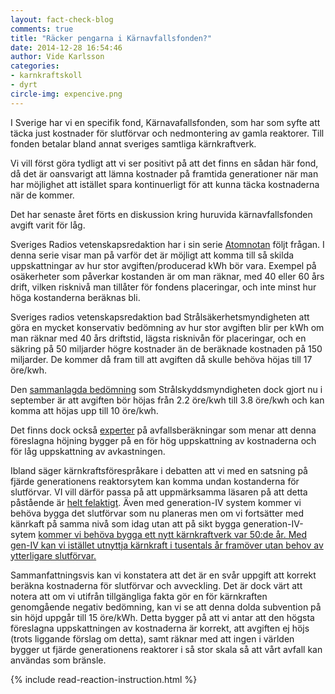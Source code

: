 ```yaml
---
layout: fact-check-blog
comments: true
title: "Räcker pengarna i Kärnavfallsfonden?"
date: 2014-12-28 16:54:46
author: Vide Karlsson
categories:
- karnkraftskoll
- dyrt
circle-img: expencive.png
---
```

<p>I Sverige har vi en specifik fond, Kärnavafallsfonden, som har som syfte att täcka just kostnader för slutförvar och nedmontering av gamla reaktorer. Till fonden betalar bland annat sveriges samtliga kärnkraftverk.</p>
<p>Vi vill först göra tydligt att vi ser positivt på att det finns en sådan här fond, då det är oansvarigt att lämna kostnader på framtida generationer när man har möjlighet att istället spara kontinuerligt för att kunna täcka kostnaderna när de kommer.</p>
<p>Det har senaste året förts en diskussion kring huruvida kärnavfallsfonden avgift varit för låg.</p>
<p>Sveriges Radios vetenskapsredaktion har i sin serie <a href="http://sverigesradio.se/sida/gruppsida.aspx?programid=406&grupp=19056" target="_blank">Atomnotan</a> följt frågan. I denna serie visar man på varför det är möjligt att komma till så skilda uppskattningar av hur stor avgiften/producerad kWh bör vara. Exempel på osäkerheter som påverkar kostanden är om man räknar, med 40 eller 60 års drift, vilken risknivå man tillåter för fondens placeringar, och inte minst hur höga kostanderna beräknas bli.</p>
<p>Sveriges radios vetenskapsredaktion bad Strålsäkerhetsmyndigheten att göra en mycket konservativ bedömning av hur stor avgiften blir per kWh om man räknar med 40 års driftstid, lägsta risknivån för placeringar, och en säkring på 50 miljarder högre kostnader än de beräknade kostnaden på 150 miljarder. De kommer då fram till att avgiften då skulle behöva höjas till 17 öre/kwh.</p>
<p>Den <a href="http://www.stralsakerhetsmyndigheten.se/Om-myndigheten/Aktuellt/Nyheter/Remisstid-slut-for-forslag-till-karnavfallsavgifter/" targer="_blanc">sammanlagda bedömning</a> som Strålskyddsmyndigheten dock gjort nu i september är att avgiften bör höjas från 2.2 öre/kwh till 3.8 öre/kwh och kan komma att höjas upp till 10 öre/kwh.</p>
<p>Det finns dock också <a href="http://www.second-opinion.se/energi/view/2723" target="_blanc">experter</a> på avfallsberäkningar som menar att denna föreslagna höjning bygger på en för hög uppskattning av kostnaderna och för låg uppskattning av avkastningen.</p>
<p>Ibland säger kärnkraftsförespråkare i debatten att vi med en satsning på fjärde generationens reaktorsytem kan komma undan kostanderna för slutförvar. VI vill därför passa på att uppmärksamma läsaren på att detta påstående är <a href="/tech">helt felaktigt</a>. Även med generation-IV system kommer vi behöva bygga det slutförvar som nu planeras men om vi fortsätter med känrkaft på samma nivå som idag utan att på sikt bygga generation-IV-sytem <a href="http://www.diva-portal.org/smash/get/diva2:752144/FULLTEXT01.pdf">kommer vi behöva bygga ett nytt kärnkraftverk var 50:de år. Med gen-IV kan vi istället utnyttja kärnkraft i tusentals år framöver utan behov av ytterligare slutförvar.</a></p>
<p>Sammanfattningsvis kan vi konstatera att det är en svår uppgift att korrekt beräkna kostnaderna för slutförvar och avveckling. Det är dock värt att notera att om vi utifrån tillgängliga fakta gör en för kärnkraften genomgående negativ bedömning, kan vi se att denna dolda subvention på sin höjd uppgår till 15 öre/kWh. Detta bygger på att vi antar att den högsta föreslagna uppskattningen av kostnaderna är korrekt, att avgiften ej höjs (trots liggande förslag om detta), samt räknar med att ingen i världen bygger ut fjärde generationens reaktorer i så stor skala så att vårt avfall kan användas som bränsle.</p>
{% include read-reaction-instruction.html %}
